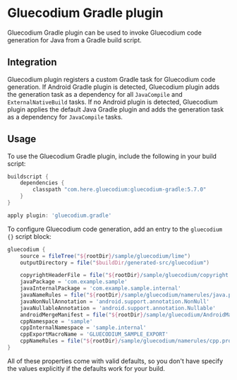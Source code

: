 Gluecodium Gradle plugin
====================

Gluecodium Gradle plugin can be used to invoke Gluecodium code generation for Java from a Gradle build
script.

Integration
-----------

Gluecodium plugin registers a custom Gradle task for Gluecodium code generation. If Android Gradle plugin is
detected, Gluecodium plugin adds the generation task as a dependency for all `JavaCompile` and
`ExternalNativeBuild` tasks. If no Android plugin is detected, Gluecodium plugin applies the default
Java Gradle plugin and adds the generation task as a dependency for `JavaCompile` tasks.

Usage
-----

To use the Gluecodium Gradle plugin, include the following in your build script:

```groovy
buildscript {
    dependencies {
        classpath "com.here.gluecodium:gluecodium-gradle:5.7.0"
    }
}

apply plugin: 'gluecodium.gradle'
```

To configure Gluecodium code generation, add an entry to the `gluecodium {}` script block:

```groovy
gluecodium {
    source = fileTree("${rootDir}/sample/gluecodium/lime")
    outputDirectory = file("$buildDir/generated-src/gluecodium")

    copyrightHeaderFile = file("${rootDir}/sample/gluecodium/copyright.in")
    javaPackage = 'com.example.sample'
    javaInternalPackage = 'com.example.sample.internal'
    javaNameRules = file("${rootDir}/sample/gluecodium/namerules/java.properties")
    javaNonNullAnnotation = 'android.support.annotation.NonNull'
    javaNullableAnnotation = 'android.support.annotation.Nullable'
    androidMergeManifest = file("${rootDir}/sample/gluecodium/AndroidManifest.xml")
    cppNamespace = 'sample'
    cppInternalNamespace = 'sample.internal'
    cppExportMacroName = 'GLUECODIUM_SAMPLE_EXPORT'
    cppNameRules = file("${rootDir}/sample/gluecodium/namerules/cpp.properties")
}
```

All of these properties come with valid defaults, so you don't have specify the values explicitly if
the defaults work for your build.
